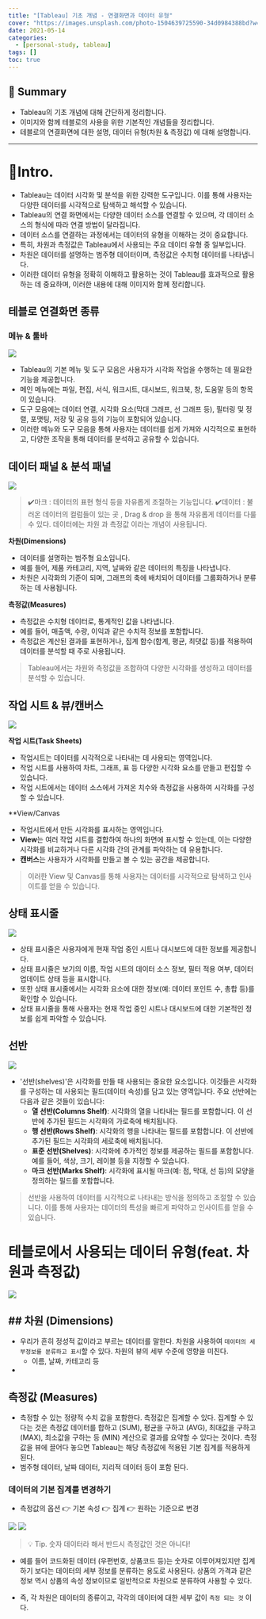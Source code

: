 ```yaml
---
title: "[Tableau] 기초 개념 - 연결화면과 데이터 유형"
cover: "https://images.unsplash.com/photo-1504639725590-34d0984388bd?w=1920&h=1080&fit=crop"
date: 2021-05-14
categories:
  - [personal-study, tableau]
tags: []
toc: true
---
```

## 🚦 Summary
- Tableau의 기초 개념에 대해 간단하게 정리합니다.
- 이미지와 함께 테블로의 사용을 위한 기본적인 개념들을 정리합니다.
- 테블로의 연결화면에 대한 설명, 데이터 유형(차원 & 측정값) 에 대해 설명합니다.
---


# 📌Intro.
-   Tableau는 데이터 시각화 및 분석을 위한 강력한 도구입니다. 이를 통해 사용자는 다양한 데이터를 시각적으로 탐색하고 해석할 수 있습니다. 
- Tableau의 연결 화면에서는 다양한 데이터 소스를 연결할 수 있으며, 각 데이터 소스의 형식에 따라 연결 방법이 달라집니다. 
- 데이터 소스를 연결하는 과정에서는 데이터의 유형을 이해하는 것이 중요합니다. 
- 특히, 차원과 측정값은 Tableau에서 사용되는 주요 데이터 유형 중 일부입니다. 
- 차원은 데이터를 설명하는 범주형 데이터이며, 측정값은 수치형 데이터를 나타냅니다. 
- 이러한 데이터 유형을 정확히 이해하고 활용하는 것이 Tableau를 효과적으로 활용하는 데 중요하며, 이러한 내용에 대해 이미지와 함께 정리합니다.

## 테블로 연결화면 종류
### 메뉴 & 툴바
![](https://i.imgur.com/z8smjEZ.png)

- Tableau의 기본 메뉴 및 도구 모음은 사용자가 시각화 작업을 수행하는 데 필요한 기능을 제공합니다.
- 메인 메뉴에는 파일, 편집, 서식, 워크시트, 대시보드, 워크북, 창, 도움말 등의 항목이 있습니다.
- 도구 모음에는 데이터 연결, 시각화 요소(막대 그래프, 선 그래프 등), 필터링 및 정렬, 포맷팅, 저장 및 공유 등의 기능이 포함되어 있습니다.
- 이러한 메뉴와 도구 모음을 통해 사용자는 데이터를 쉽게 가져와 시각적으로 표현하고, 다양한 조작을 통해 데이터를 분석하고 공유할 수 있습니다.
## 데이터 패널 & 분석 패널
![](https://i.imgur.com/Mj759Na.png)

>  ✔️마크 : 데이터의 표현 형식 등을 자유롭게 조절하는 기능입니다.
>  ✔️데이터 : 불러온 데이터의 컬럼들이 있는 곳 , Drag & drop 을 통해 자유롭게 데이터를 다룰 수 있다. 데이터에는 차원 과 측정값 이라는 개념이 사용됩니다.

**차원(Dimensions)**
- 데이터를 설명하는 범주형 요소입니다.
- 예를 들어, 제품 카테고리, 지역, 날짜와 같은 데이터의 특징을 나타냅니다.
- 차원은 시각화의 기준이 되며, 그래프의 축에 배치되어 데이터를 그룹화하거나 분류하는 데 사용됩니다.
  
**측정값(Measures)**
- 측정값은 수치형 데이터로, 통계적인 값을 나타냅니다.
- 예를 들어, 매출액, 수량, 이익과 같은 수치적 정보를 포함합니다.
- 측정값은 계산된 결과를 표현하거나, 집계 함수(합계, 평균, 최댓값 등)를 적용하여 데이터를 분석할 때 주로 사용됩니다.

> Tableau에서는 차원와 측정값을 조합하여 다양한 시각화를 생성하고 데이터를 분석할 수 있습니다.

## 작업 시트 & 뷰/캔버스
![](https://i.imgur.com/o9CxQZA.png)

**작업 시트(Task Sheets)**
- 작업시트는 데이터를 시각적으로 나타내는 데 사용되는 영역입니다.
- 작업 시트를 사용하여 차트, 그래프, 표 등 다양한 시각화 요소를 만들고 편집할 수 있습니다.
- 작업 시트에서는 데이터 소스에서 가져온 치수와 측정값을 사용하여 시각화를 구성할 수 있습니다.
    
**View/Canvas
- 작업시트에서 만든 시각화를 표시하는 영역입니다.
- **View**는 여러 작업 시트를 결합하여 하나의 화면에 표시할 수 있는데, 이는 다양한 시각화를 비교하거나 다른 시각화 간의 관계를 파악하는 데 유용합니다.
- **캔버스**는 사용자가 시각화를 만들고 볼 수 있는 공간을 제공합니다.

> 이러한 View 및 Canvas를 통해 사용자는 데이터를 시각적으로 탐색하고 인사이트를 얻을 수 있습니다.

## 상태 표시줄
![](https://i.imgur.com/vjDYXrr.png)

- 상태 표시줄은 사용자에게 현재 작업 중인 시트나 대시보드에 대한 정보를 제공합니다.
- 상태 표시줄은 보기의 이름, 작업 시트의 데이터 소스 정보, 필터 적용 여부, 데이터 업데이트 상태 등을 표시합니다.
- 또한 상태 표시줄에서는 시각화 요소에 대한 정보(예: 데이터 포인트 수, 총합 등)를 확인할 수 있습니다.
- 상태 표시줄을 통해 사용자는 현재 작업 중인 시트나 대시보드에 대한 기본적인 정보를 쉽게 파악할 수 있습니다.
## 선반

![](https://i.imgur.com/mJDVZux.png)

- '선반(shelves)'은 시각화를 만들 때 사용되는 중요한 요소입니다. 이것들은 시각화를 구성하는 데 사용되는 필드(데이터 속성)를 담고 있는 영역입니다. 주요 선반에는 다음과 같은 것들이 있습니다:
	- **열 선반(Columns Shelf)**: 시각화의 열을 나타내는 필드를 포함합니다. 이 선반에 추가된 필드는 시각화의 가로축에 배치됩니다.
	- **행 선반(Rows Shelf)**: 시각화의 행을 나타내는 필드를 포함합니다. 이 선반에 추가된 필드는 시각화의 세로축에 배치됩니다.
	- **표준 선반(Shelves)**: 시각화에 추가적인 정보를 제공하는 필드를 포함합니다. 예를 들어, 색상, 크기, 레이블 등을 지정할 수 있습니다.
	- **마크 선반(Marks Shelf)**: 시각화에 표시될 마크(예: 점, 막대, 선 등)의 모양을 정의하는 필드를 포함합니다.

> 선반을 사용하여 데이터를 시각적으로 나타내는 방식을 정의하고 조절할 수 있습니다. 이를 통해 사용자는 데이터의 특성을 빠르게 파악하고 인사이트를 얻을 수 있습니다.

# 테블로에서 사용되는 데이터 유형(feat. 차원과 측정값)
![](https://i.imgur.com/yzyPzam.png)

## ## 차원 (Dimensions)
- 우리가 흔히 정성적 값이라고 부르는 데이터를 말한다. 차원을 사용하여 `데이터의 세부정보를 분류하고 표시`할 수 있다. 차원의 뷰의 세부 수준에 영향을 미친다.
	- 이름, 날짜, 카테고리 등
- 

## 측정값 (Measures)
- 측정할 수 있는 정량적 수치 값을 포함한다. 측정값은 집계할 수 있다. 집계할 수 있다는 것은 측정값 데이터를 합하고 (SUM), 평균을 구하고 (AVG), 최대값을 구하고 (MAX), 최소값을 구하는 등 (MIN) 계산으로 결과를 요약할 수 있다는 것이다. 측정값을 뷰에 끌어다 놓으면 Tableau는 해당 측정값에 적용된 기본 집계를 적용하게 된다.
- 범주형 데이터, 날짜 데이터, 지리적 데이터 등이 포함 된다.

### 데이터의 기본 집계를 변경하기

- 측정값의 옵션 👉 기본 속성 👉 집계 👉 원하는 기준으로 변경

![](https://i.imgur.com/ZqKJH6f.png)
![](https://i.imgur.com/DL7x7Ga.png)

>💡 Tip. 숫자 데이터라 해서 반드시 측정값인 것은 아니다!

- 예를 들어 코드화된 데이터 (우편번호, 상품코드 등)는 숫자로 이루어져있지만 집계하기 보다는 데이터의 세부 정보를 분류하는 용도로 사용된다. 상품의 가격과 같은 정보 역시 상품의 속성 정보이므로 일반적으로 차원으로 분류하여 사용할 수 있다.

- 즉, 각 차원은 데이터의 종류이고, 각각의 데이터에 대한 세부 값이 `측정 되는 것` 이다.
